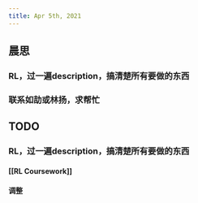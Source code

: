 ```yaml
---
title: Apr 5th, 2021
---
```


## 晨思
### RL，过一遍description，搞清楚所有要做的东西
### 联系如劼或林扬，求帮忙
## TODO
### RL，过一遍description，搞清楚所有要做的东西
#### [[RL Coursework]]
#### 调整
